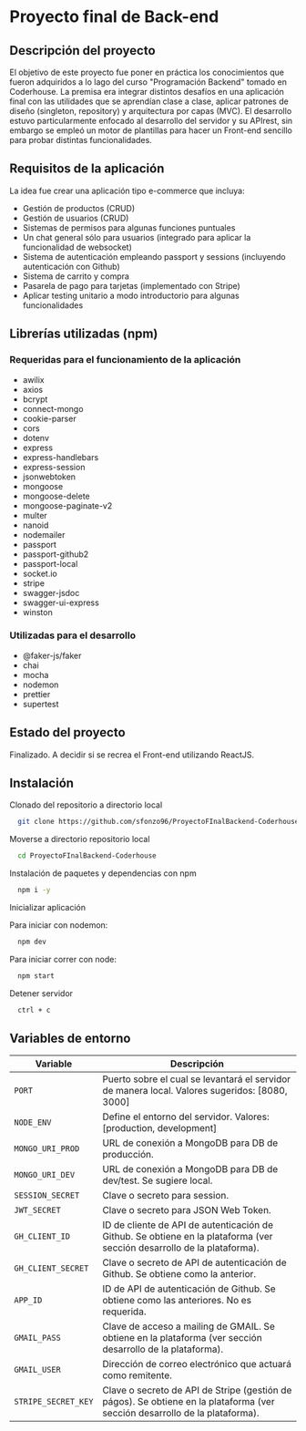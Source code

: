 # Proyecto final de Back-end

## Descripción del proyecto

El objetivo de este proyecto fue poner en práctica los conocimientos que fueron adquiridos a lo lago del curso "Programación Backend" tomado en Coderhouse. La premisa era integrar distintos desafíos en una aplicación final con las utilidades que se aprendían clase a clase, aplicar patrones de diseño (singleton, repository) y arquitectura por capas (MVC). El desarrollo estuvo particularmente enfocado al desarrollo del servidor y su APIrest, sin embargo se empleó un motor de plantillas para hacer un Front-end sencillo para probar distintas funcionalidades.

## Requisitos de la aplicación

La idea fue crear una aplicación tipo e-commerce que incluya:

- Gestión de productos (CRUD)
- Gestión de usuarios (CRUD)
- Sistemas de permisos para algunas funciones puntuales
- Un chat general sólo para usuarios (integrado para aplicar la funcionalidad de websocket)
- Sistema de autenticación empleando passport y sessions (incluyendo autenticación con Github)
- Sistema de carrito y compra
- Pasarela de pago para tarjetas (implementado con Stripe)
- Aplicar testing unitario a modo introductorio para algunas funcionalidades


## Librerías utilizadas (npm)

### Requeridas para el funcionamiento de la aplicación

- awilix
- axios
- bcrypt
- connect-mongo
- cookie-parser
- cors
- dotenv
- express
- express-handlebars
- express-session
- jsonwebtoken
- mongoose
- mongoose-delete
- mongoose-paginate-v2
- multer
- nanoid
- nodemailer
- passport
- passport-github2
- passport-local
- socket.io
- stripe
- swagger-jsdoc
- swagger-ui-express
- winston

### Utilizadas para el desarrollo

- @faker-js/faker
- chai
- mocha
- nodemon
- prettier
- supertest

## Estado del proyecto

Finalizado. A decidir si se recrea el Front-end utilizando ReactJS.

## Instalación

Clonado del repositorio a directorio local

```bash
  git clone https://github.com/sfonzo96/ProyectoFInalBackend-Coderhouse.git
```

Moverse a directorio repositorio local

```bash
  cd ProyectoFInalBackend-Coderhouse
```

Instalación de paquetes y dependencias con npm

```bash
  npm i -y
```

Inicializar aplicación

Para iniciar con nodemon:

```bash
  npm dev
```

Para iniciar correr con node:

```bash
  npm start
```

Detener servidor

```bash
  ctrl + c
```

## Variables de entorno

| Variable            | Descripción                                                                                                                 |
| ------------------- | --------------------------------------------------------------------------------------------------------------------------- |
| `PORT`              | Puerto sobre el cual se levantará el servidor de manera local. Valores sugeridos: [8080, 3000]                              |
| `NODE_ENV`          | Define el entorno del servidor. Valores: [production, development]                                                          |
| `MONGO_URI_PROD`    | URL de conexión a MongoDB para DB de producción.                                                                            |
| `MONGO_URI_DEV`     | URL de conexión a MongoDB para DB de dev/test. Se sugiere local.                                                            |
| `SESSION_SECRET`    | Clave o secreto para session.                                                                                               |
| `JWT_SECRET`        | Clave o secreto para JSON Web Token.                                                                                        |
| `GH_CLIENT_ID`      | ID de cliente de API de autenticación de Github. Se obtiene en la plataforma (ver sección desarrollo de la plataforma).     |
| `GH_CLIENT_SECRET`  | Clave o secreto de API de autenticación de Github. Se obtiene como la anterior.                                             |
| `APP_ID`            | ID de API de autenticación de Github. Se obtiene como las anteriores. No es requerida.                                      |
| `GMAIL_PASS`        | Clave de acceso a mailing de GMAIL. Se obtiene en la plataforma (ver sección desarrollo de la plataforma).                  |
| `GMAIL_USER`        | Dirección de correo electrónico que actuará como remitente.                                                                 |
| `STRIPE_SECRET_KEY` | Clave o secreto de API de Stripe (gestión de págos). Se obtiene en la plataforma (ver sección desarrollo de la plataforma). |


